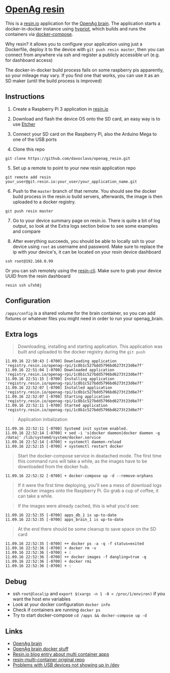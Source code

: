 [OpenAg resin](https://github.com/davoclavo/openag_resin)
==========

This is a [resin.io](https://resin.io) application for the [OpenAg brain](https://github.com/OpenAgInitiative/openag_brain). The application starts a docker-in-docker instance using [hypriot](hypriot.com), which builds and runs the containers via [docker-compose](https://docs.docker.com/compose/).

Why resin? it allows you to configure your application using just a Dockerfile, deploy it to the device with `git push resin master`, then you can connect from anywhere via ssh and register a publicly accessible url (e.g. for dashboard access)

The docker-in-docker build process fails on some raspberry pis apparently, so your mileage may vary. If you find one that works, you can use it as an SD maker (until the build process is improved)

Instructions
--------------

1. Create a Raspberry Pi 3 application in [resin.io](https://resin.io)

2. Download and flash the device OS onto the SD card, an easy way is to use [Etcher](https://www.etcher.io/)

3. Connect your SD card on the Raspberry Pi, also the Arduino Mega to one of the USB ports

4. Clone this repo

  `git clone https://github.com/davoclavo/openag_resin.git`

5. Set up a remote to point to your new resin application repo

  `git remote add resin your_user@git.resin.io:your_user/your_application_name.git`

6. Push to the `master` branch of that remote. You should see the docker build process in the resin.io build servers, afterwards, the image is then uploaded to a docker registry.

  `git push resin master`

7. Go to your device summary page on resin.io. There is quite a bit of log output, so look at the Extra logs section below to see some examples and compare

8. After everything succeeds, you should be able to locally ssh to your device using `root` as username and password. Make sure to replace the ip with your device's, it can be located on your resin device dashboard

`ssh root@192.168.0.99`

Or you can ssh remotely using the [resin-cli](https://github.com/resin-io/resin-cli). Make sure to grab your device UUID from the resin dashboard

`resin ssh u7xh8j`


Configuration
-------------

`/apps/config` is a shared volume for the brain container, so you can add fixtures or whatever files you might need in order to run your openag_brain.


Extra logs
-----------

> Downloading, installing and starting application. This application was built and uploaded to the docker registry during the `git push` 

```
11.09.16 22:50:43 [-0700] Downloading application 'registry.resin.io/openag-rpi/1c8b1c527bdd5796bd6273t23d6e7f'
11.09.16 22:51:04 [-0700] Downloaded application 'registry.resin.io/openag-rpi/1c8b1c527bdd5796bd6273t23d6e7f'
11.09.16 22:51:15 [-0700] Installing application 'registry.resin.io/openag-rpi/1c8b1c527bdd5796bd6273t23d6e7f'
11.09.16 22:52:07 [-0700] Installed application 'registry.resin.io/openag-rpi/1c8b1c527bdd5796bd6273t23d6e7f'
11.09.16 22:52:07 [-0700] Starting application 'registry.resin.io/openag-rpi/1c8b1c527bdd5796bd6273t23d6e7f'
11.09.16 22:52:11 [-0700] Started application 'registry.resin.io/openag-rpi/1c8b1c527bdd5796bd6273t23d6e7f'
```

> Application initialization

```
11.09.16 22:52:11 [-0700] Systemd init system enabled.
11.09.16 22:52:14 [-0700] + sed -i 's|docker daemon|docker daemon -g /data|' /lib/systemd/system/docker.service
11.09.16 22:52:14 [-0700] + systemctl daemon-reload
11.09.16 22:52:15 [-0700] + systemctl restart docker
```

> Start the docker-compose service in deatached mode. The first time this command runs will take a while, as the images have to be downloaded from the docker hub.

```
11.09.16 22:52:32 [-0700] + docker-compose up -d --remove-orphans
```

> If it were the first time deploying, you'll see a mess of download logs of docker images onto the Raspberry Pi. Go grab a cup of coffee, it can take a while.

> If the images were already cached, this is what you'd see:

```
11.09.16 22:52:35 [-0700] apps_db_1 is up-to-date
11.09.16 22:52:35 [-0700] apps_brain_1 is up-to-date
```

> At the end there should be some cleanup to save space on the SD card

```
11.09.16 22:52:35 [-0700] ++ docker ps -a -q -f status=exited
11.09.16 22:52:36 [-0700] + docker rm -v
11.09.16 22:52:36 [-0700] + :
11.09.16 22:52:36 [-0700] ++ docker images -f dangling=true -q
11.09.16 22:52:36 [-0700] + docker rmi
11.09.16 22:52:36 [-0700] + :
```


Debug
------

- ssh `root@localip` and `export $(xargs -n 1 -0 < /proc/1/environ)` if you want the host env variables
- Look at your docker configuration `docker info`
- Check if containers are running `docker ps`
- Try to start docker-compose `cd /apps && docker-compose up -d`


Links
------

- [OpenAg brain](https://github.com/OpenAgInitiative/openag_brain)
- [OpenAg brain docker stuff](https://github.com/OpenAgInitiative/openag_brain_docker_rpi)
- [Resin.io blog entry about multi container apps](https://resin.io/blog/multi-container-with-docker-compose-on-resin-io/)
- [resin-multi-container original repo](https://github.com/justin8/resin-multi-container)
- [Problems with USB devices not showing up in /dev](https://talk.resin.io/t/problems-connecting-to-usb-serialport-from-container/24)
